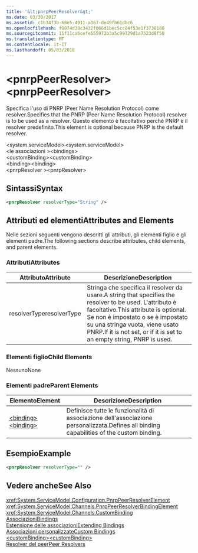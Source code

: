 ```yaml
---
title: '&lt;pnrpPeerResolver&gt;'
ms.date: 03/30/2017
ms.assetid: c1b34f3b-68e5-4911-a367-de49fb61dbc6
ms.openlocfilehash: f0874d38c3432f066d1bec5cc84f53e1f3730180
ms.sourcegitcommit: 11f11ca6cefe555972b3a5c99729d1a7523d8f50
ms.translationtype: MT
ms.contentlocale: it-IT
ms.lasthandoff: 05/03/2018
---
```

# <a name="ltpnrppeerresolvergt"></a><span data-ttu-id="390d8-102">&lt;pnrpPeerResolver&gt;</span><span class="sxs-lookup"><span data-stu-id="390d8-102">&lt;pnrpPeerResolver&gt;</span></span>
<span data-ttu-id="390d8-103">Specifica l'uso di PNRP (Peer Name Resolution Protocol) come resolver.</span><span class="sxs-lookup"><span data-stu-id="390d8-103">Specifies that the PNRP (Peer Name Resolution Protocol) resolver is to be used as a resolver.</span></span> <span data-ttu-id="390d8-104">Questo elemento è facoltativo perché PNRP è il resolver predefinito.</span><span class="sxs-lookup"><span data-stu-id="390d8-104">This element is optional because PNRP is the default resolver.</span></span>  
  
 <span data-ttu-id="390d8-105">\<system.serviceModel></span><span class="sxs-lookup"><span data-stu-id="390d8-105">\<system.serviceModel></span></span>  
<span data-ttu-id="390d8-106">\<le associazioni ></span><span class="sxs-lookup"><span data-stu-id="390d8-106">\<bindings></span></span>  
<span data-ttu-id="390d8-107">\<customBinding></span><span class="sxs-lookup"><span data-stu-id="390d8-107">\<customBinding></span></span>  
<span data-ttu-id="390d8-108">\<binding></span><span class="sxs-lookup"><span data-stu-id="390d8-108">\<binding></span></span>  
<span data-ttu-id="390d8-109">\<pnrpResolver ></span><span class="sxs-lookup"><span data-stu-id="390d8-109">\<pnrpResolver></span></span>  
  
## <a name="syntax"></a><span data-ttu-id="390d8-110">Sintassi</span><span class="sxs-lookup"><span data-stu-id="390d8-110">Syntax</span></span>  
  
```xml  
<pnrpResolver resolverType="String" />  
```  
  
## <a name="attributes-and-elements"></a><span data-ttu-id="390d8-111">Attributi ed elementi</span><span class="sxs-lookup"><span data-stu-id="390d8-111">Attributes and Elements</span></span>  
 <span data-ttu-id="390d8-112">Nelle sezioni seguenti vengono descritti gli attributi, gli elementi figlio e gli elementi padre.</span><span class="sxs-lookup"><span data-stu-id="390d8-112">The following sections describe attributes, child elements, and parent elements.</span></span>  
  
### <a name="attributes"></a><span data-ttu-id="390d8-113">Attributi</span><span class="sxs-lookup"><span data-stu-id="390d8-113">Attributes</span></span>  
  
|<span data-ttu-id="390d8-114">Attributo</span><span class="sxs-lookup"><span data-stu-id="390d8-114">Attribute</span></span>|<span data-ttu-id="390d8-115">Descrizione</span><span class="sxs-lookup"><span data-stu-id="390d8-115">Description</span></span>|  
|---------------|-----------------|  
|<span data-ttu-id="390d8-116">resolverType</span><span class="sxs-lookup"><span data-stu-id="390d8-116">resolverType</span></span>|<span data-ttu-id="390d8-117">Stringa che specifica il resolver da usare.</span><span class="sxs-lookup"><span data-stu-id="390d8-117">A string that specifies the resolver to be used.</span></span> <span data-ttu-id="390d8-118">L'attributo è facoltativo.</span><span class="sxs-lookup"><span data-stu-id="390d8-118">This attribute is optional.</span></span> <span data-ttu-id="390d8-119">Se non è impostato o se è impostato su una stringa vuota, viene usato PNRP.</span><span class="sxs-lookup"><span data-stu-id="390d8-119">If it is not set, or if it is set to an empty string, PNRP is used.</span></span>|  
  
### <a name="child-elements"></a><span data-ttu-id="390d8-120">Elementi figlio</span><span class="sxs-lookup"><span data-stu-id="390d8-120">Child Elements</span></span>  
 <span data-ttu-id="390d8-121">Nessuno</span><span class="sxs-lookup"><span data-stu-id="390d8-121">None</span></span>  
  
### <a name="parent-elements"></a><span data-ttu-id="390d8-122">Elementi padre</span><span class="sxs-lookup"><span data-stu-id="390d8-122">Parent Elements</span></span>  
  
|<span data-ttu-id="390d8-123">Elemento</span><span class="sxs-lookup"><span data-stu-id="390d8-123">Element</span></span>|<span data-ttu-id="390d8-124">Descrizione</span><span class="sxs-lookup"><span data-stu-id="390d8-124">Description</span></span>|  
|-------------|-----------------|  
|[<span data-ttu-id="390d8-125">\<binding></span><span class="sxs-lookup"><span data-stu-id="390d8-125">\<binding></span></span>](../../../../../docs/framework/misc/binding.md)|<span data-ttu-id="390d8-126">Definisce tutte le funzionalità di associazione dell'associazione personalizzata.</span><span class="sxs-lookup"><span data-stu-id="390d8-126">Defines all binding capabilities of the custom binding.</span></span>|  
  
## <a name="example"></a><span data-ttu-id="390d8-127">Esempio</span><span class="sxs-lookup"><span data-stu-id="390d8-127">Example</span></span>  
  
```xml  
<pnrpResolver resolverType="" />  
```  
  
## <a name="see-also"></a><span data-ttu-id="390d8-128">Vedere anche</span><span class="sxs-lookup"><span data-stu-id="390d8-128">See Also</span></span>  
 <xref:System.ServiceModel.Configuration.PnrpPeerResolverElement>  
 <xref:System.ServiceModel.Channels.PnrpPeerResolverBindingElement>  
 <xref:System.ServiceModel.Channels.CustomBinding>  
 [<span data-ttu-id="390d8-129">Associazioni</span><span class="sxs-lookup"><span data-stu-id="390d8-129">Bindings</span></span>](../../../../../docs/framework/wcf/bindings.md)  
 [<span data-ttu-id="390d8-130">Estensione delle associazioni</span><span class="sxs-lookup"><span data-stu-id="390d8-130">Extending Bindings</span></span>](../../../../../docs/framework/wcf/extending/extending-bindings.md)  
 [<span data-ttu-id="390d8-131">Associazioni personalizzate</span><span class="sxs-lookup"><span data-stu-id="390d8-131">Custom Bindings</span></span>](../../../../../docs/framework/wcf/extending/custom-bindings.md)  
 [<span data-ttu-id="390d8-132">\<customBinding></span><span class="sxs-lookup"><span data-stu-id="390d8-132">\<customBinding></span></span>](../../../../../docs/framework/configure-apps/file-schema/wcf/custombinding.md)  
 [<span data-ttu-id="390d8-133">Resolver del peer</span><span class="sxs-lookup"><span data-stu-id="390d8-133">Peer Resolvers</span></span>](../../../../../docs/framework/wcf/feature-details/peer-resolvers.md)
